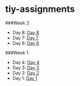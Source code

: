 # tiy-assignments

###Week 2
* Day 8: [Day 8](http://xinyu0.github.io/tiy-assignments/day_08/)
* Day 7: [Day 7](http://xinyu0.github.io/tiy-assignments/day_07/)
* Day 6: [Day 6](http://xinyu0.github.io/tiy-assignments/day_06/)

###Week 1
* Day 4: [Day 4](http://xinyu0.github.io/tiy-assignments/day_04/)
* Day 3: [Day 3](http://xinyu0.github.io/tiy-assignments/day_03/)
* Day 2: [Day 2](http://xinyu0.github.io/tiy-assignments/day_02/)
* Day 1: [Day 1](http://xinyu0.github.io/tiy-assignments/day_01/)
